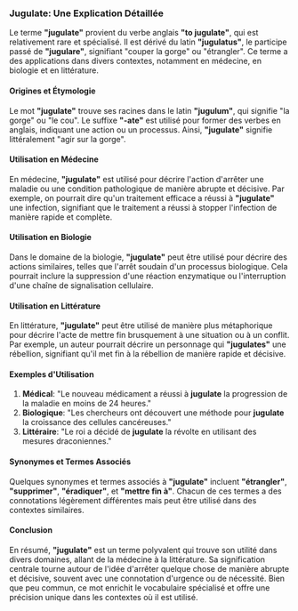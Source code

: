 ### Jugulate: Une Explication Détaillée

Le terme **"jugulate"** provient du verbe anglais **"to jugulate"**, qui est relativement rare et spécialisé. Il est dérivé du latin **"jugulatus"**, le participe passé de **"jugulare"**, signifiant "couper la gorge" ou "étrangler". Ce terme a des applications dans divers contextes, notamment en médecine, en biologie et en littérature.

#### Origines et Étymologie

Le mot **"jugulate"** trouve ses racines dans le latin **"jugulum"**, qui signifie "la gorge" ou "le cou". Le suffixe **"-ate"** est utilisé pour former des verbes en anglais, indiquant une action ou un processus. Ainsi, **"jugulate"** signifie littéralement "agir sur la gorge".

#### Utilisation en Médecine

En médecine, **"jugulate"** est utilisé pour décrire l'action d'arrêter une maladie ou une condition pathologique de manière abrupte et décisive. Par exemple, on pourrait dire qu'un traitement efficace a réussi à **"jugulate"** une infection, signifiant que le traitement a réussi à stopper l'infection de manière rapide et complète.

#### Utilisation en Biologie

Dans le domaine de la biologie, **"jugulate"** peut être utilisé pour décrire des actions similaires, telles que l'arrêt soudain d'un processus biologique. Cela pourrait inclure la suppression d'une réaction enzymatique ou l'interruption d'une chaîne de signalisation cellulaire.

#### Utilisation en Littérature

En littérature, **"jugulate"** peut être utilisé de manière plus métaphorique pour décrire l'acte de mettre fin brusquement à une situation ou à un conflit. Par exemple, un auteur pourrait décrire un personnage qui **"jugulates"** une rébellion, signifiant qu'il met fin à la rébellion de manière rapide et décisive.

#### Exemples d'Utilisation

1. **Médical**: "Le nouveau médicament a réussi à **jugulate** la progression de la maladie en moins de 24 heures."
2. **Biologique**: "Les chercheurs ont découvert une méthode pour **jugulate** la croissance des cellules cancéreuses."
3. **Littéraire**: "Le roi a décidé de **jugulate** la révolte en utilisant des mesures draconiennes."

#### Synonymes et Termes Associés

Quelques synonymes et termes associés à **"jugulate"** incluent **"étrangler"**, **"supprimer"**, **"éradiquer"**, et **"mettre fin à"**. Chacun de ces termes a des connotations légèrement différentes mais peut être utilisé dans des contextes similaires.

#### Conclusion

En résumé, **"jugulate"** est un terme polyvalent qui trouve son utilité dans divers domaines, allant de la médecine à la littérature. Sa signification centrale tourne autour de l'idée d'arrêter quelque chose de manière abrupte et décisive, souvent avec une connotation d'urgence ou de nécessité. Bien que peu commun, ce mot enrichit le vocabulaire spécialisé et offre une précision unique dans les contextes où il est utilisé.
